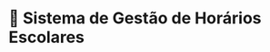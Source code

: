 # 🧠 Sistema de Gestão de Horários Escolares

<!-- Sistema web completo para **gerenciamento de horários escolares**, permitindo o cadastro de professores, alunos, salas, turmas e a geração automática de horários com controle de conflitos.



## 🚀 Funcionalidades

- 📋 Cadastro e edição de Professores, Alunos, Salas, Turmas e Usuários
- 🔐 Login com controle de permissão (Master, Administrativo, Usuário)
- 📆 Geração automática de horários por sala
- 🗓️ Visualização da grade por Sala e por Professor
- ✏️ Edição manual da grade de horário
- ⚠️ Prevenção de conflitos de horário para professores
- 📤 Exportação de horários e alunos por sala em PDF

---

## 🛠️ Tecnologias utilizadas

- **Backend:** Python 3 + Flask
- **Banco de dados:** MySQL
- **Frontend:** HTML5 + Bootstrap 5 + DataTables.js
- **Outros:** FPDF (PDF), Jinja2 (templates)

---

## ✅ Requisitos

- ✅ Python 3.10 ou superior
- ✅ MySQL Server instalado
- ✅ Visual Studio Code (ou outro editor)
- ✅ Git (opcional)

---

## 💾 Como instalar e executar o projeto

### 1. Clone o repositório

```bash
*git clone https://github.com/SEU_USUARIO/gestao_horarios.git
*cd gestao_horarios


### 2. Crie e ative o ambiente virtual
*MySQL 8.0 Command Line Client: python -m venv venv

*Windows cmd: venv\Scripts\activate
*Linux/macOS: source venv/bin/activate

### 3. Instale as dependências
*pip install -r requirements.txt

### 4. Crie o banco de dados no MySQL
*CREATE DATABASE gestao_horarios;

### 5. Restaure o backup
*mysql -u root -p gestao_horarios < backup.sql

### Executando o projeto
*python app.py
*Abra no navegador: http://127.0.0.1:5000

** Usuários de teste
#Perfil         | Email                     | Senha
#Master (admin) | master@admin.com          | 102030
#Administrativo | administrativo@test.com   | 102030
#Assistente     | assistente@test.com       | 102030